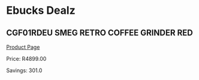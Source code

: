 
# Ebucks Dealz
## CGF01RDEU SMEG RETRO COFFEE GRINDER RED
[Product Page](https://www.ebucks.com/web/shop/productSelected.do?prodId=1169636479&catId=704984897)

Price: R4899.00

Savings: 301.0


	
